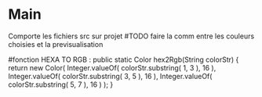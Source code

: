 # Main
Comporte les fichiers src sur projet
#TODO
faire la comm entre les couleurs choisies et la previsualisation

#fonction HEXA TO RGB :
public static Color hex2Rgb(String colorStr) {
    return new Color(
            Integer.valueOf( colorStr.substring( 1, 3 ), 16 ),
            Integer.valueOf( colorStr.substring( 3, 5 ), 16 ),
            Integer.valueOf( colorStr.substring( 5, 7 ), 16 ) );
}
